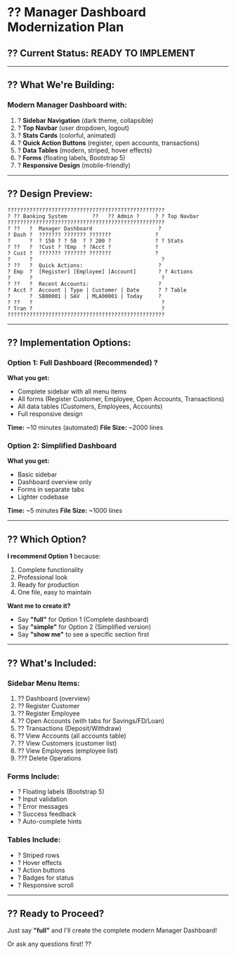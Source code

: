 # ?? Manager Dashboard Modernization Plan

## ?? Current Status: READY TO IMPLEMENT

---

## ?? **What We're Building:**

### **Modern Manager Dashboard with:**
1. ? **Sidebar Navigation** (dark theme, collapsible)
2. ? **Top Navbar** (user dropdown, logout)
3. ? **Stats Cards** (colorful, animated)
4. ? **Quick Action Buttons** (register, open accounts, transactions)
5. ? **Data Tables** (modern, striped, hover effects)
6. ? **Forms** (floating labels, Bootstrap 5)
7. ? **Responsive Design** (mobile-friendly)

---

## ?? **Design Preview:**

```
??????????????????????????????????????????????????
? ?? Banking System        ??   ?? Admin ?     ? ? Top Navbar
??????????????????????????????????????????????????
? ??   ?  Manager Dashboard                     ?
? Dash ?  ??????? ??????? ???????              ?
?      ?  ? 150 ? ? 50  ? ? 200 ?              ? ? Stats
? ??   ?  ?Cust ? ?Emp  ? ?Acct ?              ?
? Cust ?  ??????? ??????? ???????              ?
?      ?                                         ?
? ??   ?  Quick Actions:                        ?
? Emp  ?  [Register] [Employee] [Account]       ? ? Actions
?      ?                                         ?
? ??   ?  Recent Accounts:                      ?
? Acct ?  Account | Type | Customer | Date      ? ? Table
?      ?  SB00001 | SAV  | MLA00001 | Today     ?
? ??   ?                                         ?
? Tran ?                                         ?
??????????????????????????????????????????????????
```

---

## ?? **Implementation Options:**

### **Option 1: Full Dashboard (Recommended)** ?
**What you get:**
- Complete sidebar with all menu items
- All forms (Register Customer, Employee, Open Accounts, Transactions)
- All data tables (Customers, Employees, Accounts)
- Full responsive design

**Time:** ~10 minutes (automated)
**File Size:** ~2000 lines

### **Option 2: Simplified Dashboard** 
**What you get:**
- Basic sidebar
- Dashboard overview only
- Forms in separate tabs
- Lighter codebase

**Time:** ~5 minutes
**File Size:** ~1000 lines

---

## ?? **Which Option?**

**I recommend Option 1** because:
1. Complete functionality
2. Professional look
3. Ready for production
4. One file, easy to maintain

**Want me to create it?**
- Say **"full"** for Option 1 (Complete dashboard)
- Say **"simple"** for Option 2 (Simplified version)
- Say **"show me"** to see a specific section first

---

## ?? **What's Included:**

### **Sidebar Menu Items:**
1. ?? Dashboard (overview)
2. ?? Register Customer
3. ?? Register Employee
4. ?? Open Accounts (with tabs for Savings/FD/Loan)
5. ?? Transactions (Deposit/Withdraw)
6. ?? View Accounts (all accounts table)
7. ?? View Customers (customer list)
8. ?? View Employees (employee list)
9. ??? Delete Operations

### **Forms Include:**
- ? Floating labels (Bootstrap 5)
- ? Input validation
- ? Error messages
- ? Success feedback
- ? Auto-complete hints

### **Tables Include:**
- ? Striped rows
- ? Hover effects
- ? Action buttons
- ? Badges for status
- ? Responsive scroll

---

## ?? **Ready to Proceed?**

Just say **"full"** and I'll create the complete modern Manager Dashboard!

Or ask any questions first! ??
